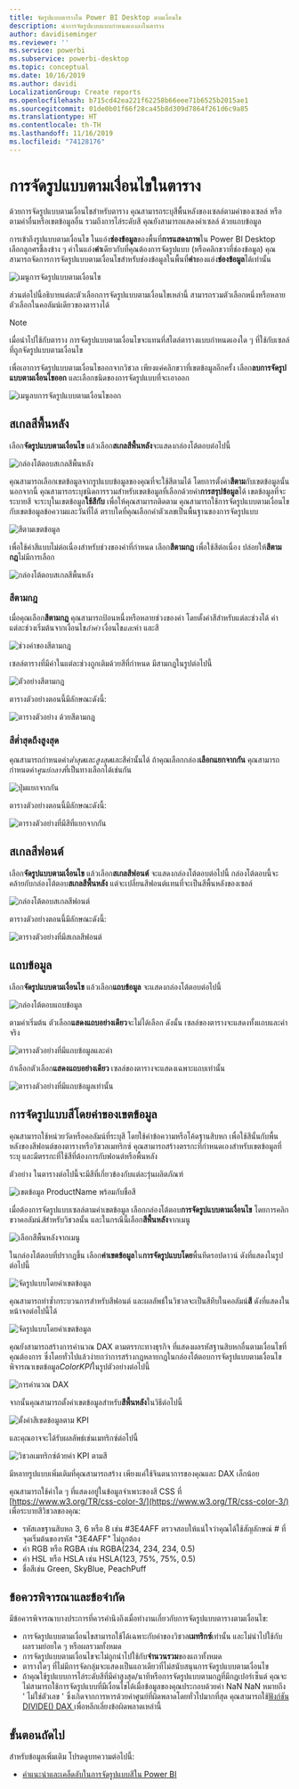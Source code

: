```yaml
---
title: จัดรูปแบบตารางใน Power BI Desktop ตามเงื่อนไข
description: นำการจัดรูปแบบแบบกำหนดเองลงในตาราง
author: davidiseminger
ms.reviewer: ''
ms.service: powerbi
ms.subservice: powerbi-desktop
ms.topic: conceptual
ms.date: 10/16/2019
ms.author: davidi
LocalizationGroup: Create reports
ms.openlocfilehash: b715cd42ea221f62258b66eee71b6525b2015ae1
ms.sourcegitcommit: 01de0b01f66f28ca45b8d309d7864f261d6c9a85
ms.translationtype: HT
ms.contentlocale: th-TH
ms.lasthandoff: 11/16/2019
ms.locfileid: "74128176"
---
```

# <a name="conditional-formatting-in-tables"></a>การจัดรูปแบบตามเงื่อนไขในตาราง 
ด้วยการจัดรูปแบบตามเงื่อนไขสำหรับตาราง คุณสามารถระบุสีพื้นหลังของเซลล์ตามค่าของเซลล์ หรือตามค่าอื่นหรือเขตข้อมูลอื่น รวมถึงการไล่ระดับสี คุณยังสามารถแสดงค่าเซลล์ ด้วยแถบข้อมูล 

การเข้าถึงรูปแบบตามเงื่อนไข ในแอ่ง**ช่องข้อมูล**ของพื้นที่**การแสดงภาพ**ใน Power BI Desktop เลือกลูกศรชี้ลงข้าง ๆ ค่าในแอ่ง**ค่า**เดียวกับที่คุณต้องการจัดรูปแบบ (หรือคลิกขวาที่ช่องข้อมูล) คุณสามารถจัดการการจัดรูปแบบตามเงื่อนไขสำหรับช่องข้อมูลในพื้นที่**ค่า**ของแอ่ง**ช่องข้อมูล**ได้เท่านั้น

![เมนูการจัดรูปแบบตามเงื่อนไข](media/desktop-conditional-table-formatting/table-formatting-0-popup-menu.png)

ส่วนต่อไปนี้อธิบายแต่ละตัวเลือกการจัดรูปแบบตามเงื่อนไขเหล่านี้ สามารถรวมตัวเลือกหนึ่งหรือหลายตัวเลือกในคอลัมน์เดียวของตารางได้

> [!NOTE]
> เมื่อนำไปใช้กับตาราง การจัดรูปแบบตามเงื่อนไขจะแทนที่สไตล์ตารางแบบกำหนดเองใด ๆ ที่ใช้กับเซลล์ที่ถูกจัดรูปแบบตามเงื่อนไข

เพื่อเอาการจัดรูปแบบตามเงื่อนไขออกจากวิชวล เพียงแค่คลิกขวาที่เขตข้อมูลอีกครั้ง เลือก**ลบการจัดรูปแบบตามเงื่อนไขออก** และเลือกชนิดของการจัดรูปแบบที่จะเอาออก

![เมนูลบการจัดรูปแบบตามเงื่อนไขออก](media/desktop-conditional-table-formatting/table-formatting-1-remove.png)

## <a name="background-color-scales"></a>สเกลสีพื้นหลัง

เลือก**จัดรูปแบบตามเงื่อนไข** แล้วเลือก**สเกลสีพื้นหลัง**จะแสดงกล่องโต้ตอบต่อไปนี้

![กล่องโต้ตอบสเกลสีพื้นหลัง](media/desktop-conditional-table-formatting/table-formatting-1-default-dialog.png)

คุณสามารถเลือกเขตข้อมูลจากรูปแบบข้อมูลของคุณที่จะใช้สีตามได้ โดยการตั้งค่า**สีตาม**กับเขตข้อมูลนั้น นอกจากนี้ คุณสามารถระบุชนิดการรวมสำหรับเขตข้อมูลที่เลือกด้วยค่า**การสรุปข้อมูล**ได้ เขตข้อมูลที่จะระบายสี จะระบุในเขตข้อมูล**ใช้สีกับ** เพื่อให้คุณสามารถติดตาม คุณสามารถใช้การจัดรูปแบบตามเงื่อนไขกับเขตข้อมูลข้อความและวันที่ได้ ตราบใดที่คุณเลือกค่าตัวเลขเป็นพื้นฐานของการจัดรูปแบบ

![สีตามเขตข้อมูล](media/desktop-conditional-table-formatting/table-formatting-1-apply-color-to.png)

เพื่อใช้ค่าสีแบบไม่ต่อเนื่องสำหรับช่วงของค่าที่กำหนด เลือก**สีตามกฎ** เพื่อใช้สีต่อเนื่อง ปล่อยให้**สีตามกฎ**ไม่มีการเลือก 

![กล่องโต้ตอบสเกลสีพื้นหลัง](media/desktop-conditional-table-formatting/table-formatting-1-color-by-rules-dialog.png)

### <a name="color-by-rules"></a>สีตามกฎ

เมื่อคุณเลือก**สีตามกฎ** คุณสามารถป้อนหนื่งหรือหลายช่วงของค่า โดยตั้งค่าสีสำหรับแต่ละช่วงได้  ค่าแต่ละช่วงเริ่มต้นจากเงื่อนไข*ถ้าค่า* เงื่อนไข*และ*ค่า และสี

![ช่วงค่าของสีตามกฎ](media/desktop-conditional-table-formatting/table-formatting-1-color-by-rules-if-value.png)

เซลล์ตารางที่มีค่าในแต่ละช่วงถูกเติมด้วยสีที่กำหนด มีสามกฎในรูปต่อไปนี้

![ตัวอย่างสีตามกฎ](media/desktop-conditional-table-formatting/table-formatting-1-color-by-rules.png)

ตารางตัวอย่างตอนนี้มีลักษณะดังนี้:

![ตารางตัวอย่าง ด้วยสีตามกฎ](media/desktop-conditional-table-formatting/table-formatting-1-color-by-rules-table.png)


### <a name="color-minimum-to-maximum"></a>สีต่ำสุดถึงสูงสุด

คุณสามารถกำหนดค่า*ต่ำสุด*และ*สูงสุด*และสีค่านั้นได้ ถ้าคุณเลือกกล่อง**เลือกแยกจากกัน** คุณสามารถกำหนดค่า*ศูนย์กลาง*ที่เป็นทางเลือกได้เช่นกัน

![ปุ่มแยกจากกัน](media/desktop-conditional-table-formatting/table-formatting-1-diverging.png)

ตารางตัวอย่างตอนนี้มีลักษณะดังนี้:

![ตารางตัวอย่างที่มีสีที่แยกจากกัน](media/desktop-conditional-table-formatting/table-formatting-1-diverging-table.png)

## <a name="font-color-scales"></a>สเกลสีฟอนต์

เลือก**จัดรูปแบบตามเงื่อนไข** แล้วเลือก**สเกลสีฟอนต์** จะแสดงกล่องโต้ตอบต่อไปนี้ กล่องโต้ตอบนี้จะคล้ายกับกล่องโต้ตอบ**สเกลสีพื้นหลัง** แต่จะเปลี่ยนสีฟอนต์แทนที่จะเป็นสีพื้นหลังของเซลล์

![กล่องโต้ตอบสเกลสีฟอนต์](media/desktop-conditional-table-formatting/table-formatting-2-diverging.png)

ตารางตัวอย่างตอนนี้มีลักษณะดังนี้:

![ตารางตัวอย่างที่มีสเกลสีฟอนต์](media/desktop-conditional-table-formatting/table-formatting-2-table.png)

## <a name="data-bars"></a>แถบข้อมูล

เลือก**จัดรูปแบบตามเงื่อนไข** แล้วเลือก**แถบข้อมูล** จะแสดงกล่องโต้ตอบต่อไปนี้ 

![กล่องโต้ตอบแถบข้อมูล](media/desktop-conditional-table-formatting/table-formatting-3-default.png)

ตามค่าเริ่มต้น ตัวเลือก**แสดงแถบอย่างเดียว**จะไม่ได้เลือก ดังนั้น เซลล์ของตารางจะแสดงทั้งแถบและค่าจริง

![ตารางตัวอย่างที่มีแถบข้อมูลและค่า](media/desktop-conditional-table-formatting/table-formatting-3-default-table.png)

ถ้าเลือกตัวเลือก**แสดงแถบอย่างเดียว** เซลล์ของตารางจะแสดงเฉพาะแถบเท่านั้น

![ตารางตัวอย่างที่มีแถบข้อมูลเท่านั้น](media/desktop-conditional-table-formatting/table-formatting-3-default-table-bars.png)

## <a name="color-formatting-by-field-value"></a>การจัดรูปแบบสีโดยค่าของเขตข้อมูล

คุณสามารถใช้หน่วยวัดหรือคอลัมน์ที่ระบุสี โดยใช้ค่าข้อความหรือโค้ดฐานสิบหก เพื่อใช้สีนั้นกับพื้นหลังของสีฟอนต์ของตารางหรือวิชวลเมทริกซ์ คุณสามารถสร้างตรรกะที่กำหนดเองสำหรับเขตข้อมูลที่ระบุ และมีตรรกะที่ใช้สีที่ต้องการกับฟอนต์หรือพื้นหลัง

ตัวอย่าง ในตารางต่อไปนี้จะมีสีที่เกี่ยวข้องกับแต่ละรุ่นผลิตภัณฑ์ 

![เขตข้อมูล ProductName พร้อมกับชื่อสี](media/desktop-conditional-table-formatting/conditional-table-formatting_01.png)

เมื่อต้องการจัดรูปแบบเซลล์ตามค่าเขตข้อมูล เลือกกล่องโต้ตอบ**การจัดรูปแบบตามเงื่อนไข** โดยการคลิกขวาคอลัมน์*สี*สำหรับวิชวลนั้น และในกรณีนี้เลือก**สีพื้นหลัง**จากเมนู 

![เลือกสีพื้นหลังจากเมนู](media/desktop-conditional-table-formatting/conditional-table-formatting_02.png)

ในกล่องโต้ตอบที่ปรากฏขึ้น เลือก**ค่าเขตข้อมูล**ใน**การจัดรูปแบบโดย**พื้นทีดรอปดาวน์ ดังที่แสดงในรูปต่อไปนี้

![จัดรูปแบบโดยค่าเขตข้อมูล](media/desktop-conditional-table-formatting/conditional-table-formatting_03.png)

คุณสามารถทำซ้ำกระบวนการสำหรับสีฟอนต์ และผลลัพธ์ในวิชวลจะเป็นสีทึบในคอลัมน์**สี** ดังที่แสดงในหน้าจอต่อไปนี้ได้

![จัดรูปแบบโดยค่าเขตข้อมูล](media/desktop-conditional-table-formatting/conditional-table-formatting_04.png)

คุณยังสามารถสร้างการคำนวณ DAX ตามตรรกะทางธุรกิจ ที่แสดงผลรหัสฐานสิบหกอื่นตามเงื่อนไขที่คุณต้องการ ซึ่งโดยทั่วไปแล้วง่ายกว่าการสร้างกฎหลายกฎในกล่องโต้ตอบการจัดรูปแบบตามเงื่อนไข พิจารณาเขตข้อมูล*ColorKPI*ในรูปตัวอย่างต่อไปนี้

![การคำนวณ DAX](media/desktop-conditional-table-formatting/conditional-table-formatting_05.png)

จากนั้นคุณสามารถตั้งค่าเขตข้อมูลสำหรับ**สีพื้นหลัง**ในวิธีต่อไปนี้

![ตั้งค่าสีเขตข้อมูลตาม KPI](media/desktop-conditional-table-formatting/conditional-table-formatting_06.png)

และคุณอาจจะได้รับผลลัพธ์เช่นเมทริกซ์ต่อไปนี้

![วิชวลเมทริกซ์ด้วยค่า KPI ตามสี](media/desktop-conditional-table-formatting/conditional-table-formatting_07.png)

มีหลายรูปแบบเพิ่มเติมที่คุณสามารถสร้าง เพียงแค่ใช้จินตนาการของคุณและ DAX เล็กน้อย

คุณสามารถใช้ค่าใด ๆ ที่แสดงอยู่ในข้อมูลจำเพาะของสี CSS ที่ [https://www.w3.org/TR/css-color-3/](https://www.w3.org/TR/css-color-3/) เพื่อระบายสีวิชวลของคุณ:
* รหัสเลขฐานสิบหก 3, 6 หรือ 8 เช่น #3E4AFF ตรวจสอบให้แน่ใจว่าคุณได้ใช้สัญลักษณ์ # ที่จุดเริ่มต้นของรหัส "3E4AFF" ไม่ถูกต้อง 
* ค่า RGB หรือ RGBA เช่น RGBA(234, 234, 234, 0.5)
* ค่า HSL หรือ HSLA เช่น HSLA(123, 75%, 75%, 0.5)
* ชื่อสีเช่น Green, SkyBlue, PeachPuff 

## <a name="considerations-and-limitations"></a>ข้อควรพิจารณาและข้อจำกัด
มีข้อควรพิจารณาบางประการที่ควรคำนึงถึงเมื่อทำงานเกี่ยวกับการจัดรูปแบบตารางตามเงื่อนไข:

* การจัดรูปแบบตามเงื่อนไขสามารถใช้ได้เฉพาะกับค่าของวิชวล**เมทริกซ์**เท่านั้น และไม่นำไปใช้กับผลรวมย่อยใด ๆ หรือผลรวมทั้งหมด 
* การจัดรูปแบบตามเงื่อนไขจะไม่ถูกนำไปใช้กับ**จำนวนรวม**ของแถวทั้งหมด
* ตารางใดๆ ที่ไม่มีการจัดกลุ่มจะแสดงเป็นแถวเดียวที่ไม่สนับสนุนการจัดรูปแบบตามเงื่อนไข
* ถ้าคุณใช้รูปแบบการไล่ระดับสีที่มีค่าสูงสุด/นาทีหรือการจัดรูปแบบตามกฎที่มีกฎเปอร์เซ็นต์ คุณจะไม่สามารถใช้การจัดรูปแบบที่มีเงื่อนไขได้เมื่อข้อมูลของคุณประกอบด้วยค่า NaN NaN หมายถึง ' ไม่ใช่ตัวเลข ' ซึ่งเกิดจากการหารด้วยค่าศูนย์ที่ผิดพลาดโดยทั่วไปมากที่สุด คุณสามารถใช้[ฟังก์ชัน DIVIDE() DAX ](https://docs.microsoft.com/dax/divide-function-dax) เพื่อหลีกเลี่ยงข้อผิดพลาดเหล่านี้


## <a name="next-steps"></a>ขั้นตอนถัดไป
สำหรับข้อมูลเพิ่มเติม โปรดดูบทความต่อไปนี้:  

* [คำแนะนำและเคล็ดลับในการจัดรูปแบบสีใน Power BI](visuals/service-tips-and-tricks-for-color-formatting.md)  

